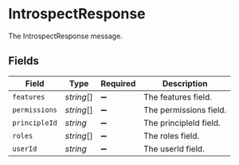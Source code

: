 # IntrospectResponse

The IntrospectResponse message.


## Fields

| Field                  | Type                   | Required               | Description            |
| ---------------------- | ---------------------- | ---------------------- | ---------------------- |
| `features`             | *string*[]             | :heavy_minus_sign:     | The features field.    |
| `permissions`          | *string*[]             | :heavy_minus_sign:     | The permissions field. |
| `principleId`          | *string*               | :heavy_minus_sign:     | The principleId field. |
| `roles`                | *string*[]             | :heavy_minus_sign:     | The roles field.       |
| `userId`               | *string*               | :heavy_minus_sign:     | The userId field.      |
